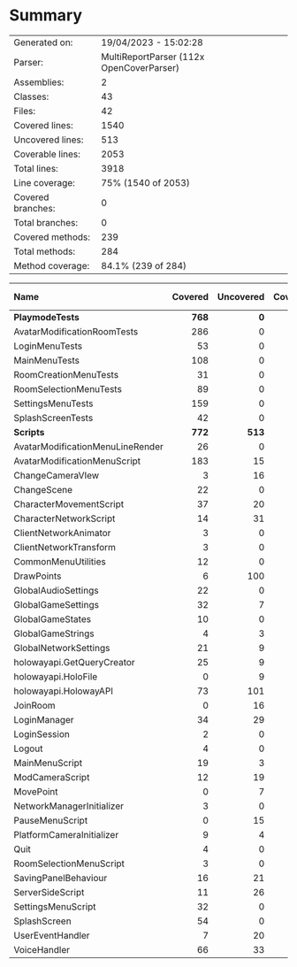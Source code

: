﻿# Summary
|||
|:---|:---|
| Generated on: | 19/04/2023 - 15:02:28 |
| Parser: | MultiReportParser (112x OpenCoverParser) |
| Assemblies: | 2 |
| Classes: | 43 |
| Files: | 42 |
| Covered lines: | 1540 |
| Uncovered lines: | 513 |
| Coverable lines: | 2053 |
| Total lines: | 3918 |
| Line coverage: | 75% (1540 of 2053) |
| Covered branches: | 0 |
| Total branches: | 0 |
| Covered methods: | 239 |
| Total methods: | 284 |
| Method coverage: | 84.1% (239 of 284) |

|**Name**|**Covered**|**Uncovered**|**Coverable**|**Total**|**Line coverage**|**Covered**|**Total**|**Branch coverage**|**Covered**|**Total**|**Method coverage**|
|:---|---:|---:|---:|---:|---:|---:|---:|---:|---:|---:|---:|
|**PlaymodeTests**|**768**|**0**|**768**|**1342**|**100%**|**0**|**0**|****|**118**|**118**|**100%**|
|AvatarModificationRoomTests|286|0|286|504|100%|0|0||37|37|100%|
|LoginMenuTests|53|0|53|97|100%|0|0||11|11|100%|
|MainMenuTests|108|0|108|179|100%|0|0||19|19|100%|
|RoomCreationMenuTests|31|0|31|60|100%|0|0||6|6|100%|
|RoomSelectionMenuTests|89|0|89|153|100%|0|0||16|16|100%|
|SettingsMenuTests|159|0|159|267|100%|0|0||20|20|100%|
|SplashScreenTests|42|0|42|82|100%|0|0||9|9|100%|
|**Scripts**|**772**|**513**|**1285**|**2983**|**60%**|**0**|**0**|****|**121**|**166**|**72.8%**|
|AvatarModificationMenuLineRender|26|0|26|44|100%|0|0||3|3|100%|
|AvatarModificationMenuScript|183|15|198|316|92.4%|0|0||24|25|96%|
|ChangeCameraVIew|3|16|19|38|15.7%|0|0||1|2|50%|
|ChangeScene|22|0|22|57|100%|0|0||2|2|100%|
|CharacterMovementScript|37|20|57|94|64.9%|0|0||3|3|100%|
|CharacterNetworkScript|14|31|45|104|31.1%|0|0||4|7|57.1%|
|ClientNetworkAnimator|3|0|3|14|100%|0|0||1|1|100%|
|ClientNetworkTransform|3|0|3|14|100%|0|0||1|1|100%|
|CommonMenuUtilities|12|0|12|21|100%|0|0||2|2|100%|
|DrawPoints|6|100|106|162|5.6%|0|0||1|6|16.6%|
|GlobalAudioSettings|22|0|22|36|100%|0|0||7|7|100%|
|GlobalGameSettings|32|7|39|61|82%|0|0||5|6|83.3%|
|GlobalGameStates|10|0|10|27|100%|0|0||3|3|100%|
|GlobalGameStrings|4|3|7|16|57.1%|0|0||1|2|50%|
|GlobalNetworkSettings|21|9|30|68|70%|0|0||6|7|85.7%|
|holowayapi.GetQueryCreator|25|9|34|86|73.5%|0|0||3|3|100%|
|holowayapi.HoloFile|0|9|9|407|0%|0|0||0|8|0%|
|holowayapi.HolowayAPI|73|101|174|407|41.9%|0|0||5|8|62.5%|
|JoinRoom|0|16|16|36|0%|0|0||0|1|0%|
|LoginManager|34|29|63|167|53.9%|0|0||5|6|83.3%|
|LoginSession|2|0|2|12|100%|0|0||1|1|100%|
|Logout|4|0|4|13|100%|0|0||1|1|100%|
|MainMenuScript|19|3|22|81|86.3%|0|0||3|3|100%|
|ModCameraScript|12|19|31|51|38.7%|0|0||3|3|100%|
|MovePoint|0|7|7|22|0%|0|0||0|2|0%|
|NetworkManagerInitializer|3|0|3|14|100%|0|0||1|1|100%|
|PauseMenuScript|0|15|15|31|0%|0|0||0|1|0%|
|PlatformCameraInitializer|9|4|13|26|69.2%|0|0||1|1|100%|
|Quit|4|0|4|13|100%|0|0||1|1|100%|
|RoomSelectionMenuScript|3|0|3|11|100%|0|0||1|1|100%|
|SavingPanelBehaviour|16|21|37|59|43.2%|0|0||4|7|57.1%|
|ServerSideScript|11|26|37|63|29.7%|0|0||3|5|60%|
|SettingsMenuScript|32|0|32|57|100%|0|0||7|7|100%|
|SplashScreen|54|0|54|113|100%|0|0||5|5|100%|
|UserEventHandler|7|20|27|57|25.9%|0|0||2|8|25%|
|VoiceHandler|66|33|99|185|66.6%|0|0||11|16|68.7%|
